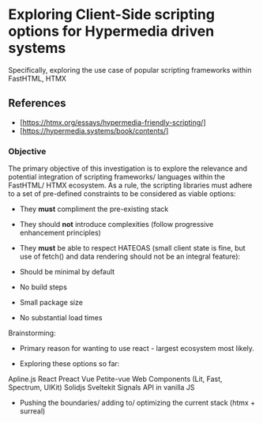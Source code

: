 # Exploring Client-Side scripting options for Hypermedia driven systems

Specifically, exploring the use case of
popular scripting frameworks within FastHTML, HTMX

## References

* [https://htmx.org/essays/hypermedia-friendly-scripting/]
* [https://hypermedia.systems/book/contents/]

### Objective

The primary objective of this investigation is to explore the
relevance and potential integration of scripting frameworks/
languages within the FastHTML/ HTMX ecosystem. As a rule, the
scripting libraries must adhere to a set of pre-defined constraints
to be considered as viable options:

* They **must** compliment the pre-existing stack

* They should **not** introduce complexities (follow progressive enhancement principles)

* They **must** be able to respect HATEOAS
(small client state is fine, but use of fetch() and data
rendering should not be an integral feature):

* Should be minimal by default

* No build steps

* Small package size

* No substantial load times

Brainstorming:

* Primary reason for wanting to use react - largest ecosystem
most likely.

* Exploring these options so far:

Apline.js
React
Preact
Vue
Petite-vue
Web Components (Lit, Fast, Spectrum, UIKit)
Solidjs
Sveltekit
Signals API in vanilla JS

* Pushing the boundaries/ adding to/ optimizing the current
stack (htmx + surreal)
